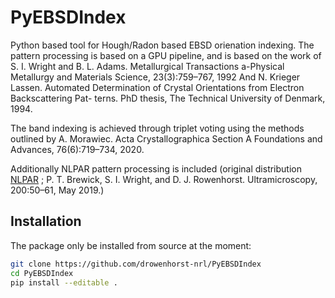 # PyEBSDIndex

Python based tool for Hough/Radon based EBSD orienation indexing. The pattern processing is based on a GPU pipeline, and is based on the work of S. I. Wright and B. L. Adams. Metallurgical Transactions a-Physical Metallurgy and Materials Science, 23(3):759–767, 1992 
And
N. Krieger Lassen. Automated Determination of Crystal Orientations from Electron Backscattering Pat- terns. PhD thesis, The Technical University of Denmark, 1994.

The band indexing is achieved through triplet voting using the methods outlined by A. Morawiec. Acta Crystallographica Section A Foundations and Advances, 76(6):719–734, 2020.

Additionally NLPAR pattern processing is included (original distribution [NLPAR](https://github.com/USNavalResearchLaboratory/NLPAR) ; P. T. Brewick, S. I. Wright, and D. J. Rowenhorst. Ultramicroscopy, 200:50–61, May 2019.)




## Installation

The package only be installed from source at the moment:

```bash
git clone https://github.com/drowenhorst-nrl/PyEBSDIndex
cd PyEBSDIndex
pip install --editable .
```


